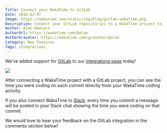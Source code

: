 ```yaml
---
Title: Connect your WakaTime to GitLab
Date: 2016-03-07
Image: https://wakatime.com/static/img/blog/gitlab-wakatime.png
Description: Connect your GitLab repositories to a WakaTime project to see the time each commit took to code in your IDE.
Author: Alan Hamlett
AuthorUrl: https://wakatime.com/@alan
AuthorGravatar: https://wakatime.com/gravatar/@alan
Category: New Features
Tags: integrations
---
```


We've added support for [GitLab][gitlab] to our [integrations page][integrations] today!

<a href="https://wakatime.com/integrations"><img src="https://wakatime.com/static/img/blog/gitlab-wakatime.png" class="img-responsive" /></a>

After connecting a WakaTime project with a GitLab project, you can see the time you were coding on each commit directly from your WakaTime coding activity.

If you also connect WakaTime to [Slack][integrations], every time you commit a message will be posted in your Slack chat showing the time you were coding on that commit.

We would love to hear your feedback on the GitLab integration in the comments section below!

[gitlab]: https://gitlab.com/
[integrations]: https://wakatime.com/integrations
